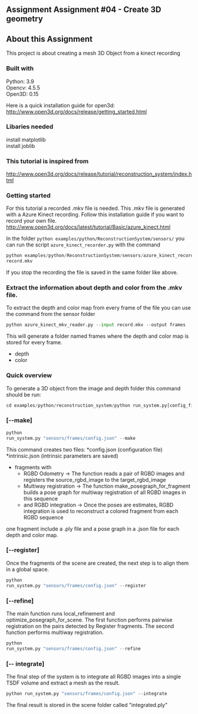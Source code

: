 ## Assignment Assignment #04 - Create 3D geometry

## About this Assignment

This project is about creating a mesh 3D Object from a kinect recording

### Built with

Python: 3.9 <br>
Opencv: 4.5.5 <br>
Open3D: 0.15 <br>

Here is a quick installation guide for open3d:
http://www.open3d.org/docs/release/getting_started.html

### Libaries needed

install matplotlib <br>
install joblib

### This tutorial is inspired from

http://www.open3d.org/docs/release/tutorial/reconstruction_system/index.html

### Getting started

For this tutorial a recorded .mkv file is needed. This .mkv file is generated with a Azure Kinect recording. Follow this
installation guide if you want to record your own file.
http://www.open3d.org/docs/latest/tutorial/Basic/azure_kinect.html

In the folder ```python examples/python/ReconstructionSystem/sensors/``` you can run the script ```azure_kinect_recorder.py``` with the command

```python
python examples/python/ReconstructionSystem/sensors/azure_kinect_recorder.py --output
record.mkv
```

If you stop the recording the file is saved in the same folder like above.

### Extract the information about depth and color from the .mkv file.

To extract the depth and color map from every frame of the file you can use the command from the sensor folder

```python
python azure_kinect_mkv_reader.py --input record.mkv --output frames
```

This will generate a folder named frames where the depth and color map is stored for every frame.

* depth
* color

### Quick overview

To generate a 3D object from the image and depth folder this command should be run:

```python
cd examples/python/reconstruction_system/python run_system.py[config_file][--make][--register][--refine][--integrate]
```

### [--make]

```python
python
run_system.py "sensors/frames/config.json" --make
```

This command creates two files:
*config.json (configuration file)
*intrinsic.json (intrinsic parameters are saved)

* fragments with
    * RGBD Odometry -> The function reads a pair of RGBD images and registers the source_rgbd_image to the
      target_rgbd_image
    * Multiway registration -> The function make_posegraph_for_fragment builds a pose graph for multiway registration of
      all RGBD images in this sequence
    * and RGBD integration -> Once the poses are estimates, RGBD integration is used to reconstruct a colored fragment
      from each RGBD sequence

one fragment include a .ply file and a pose graph in a .json file for each depth and color map.

### [--register]

Once the fragments of the scene are created, the next step is to align them in a global space.

```python
python
run_system.py "sensors/frames/config.json" --register
```

### [--refine]

The main function runs local_refinement and optimize_posegraph_for_scene. The first function performs pairwise
registration on the pairs detected by Register fragments. The second function performs multiway registration.

```python
python
run_system.py "sensors/frames/config.json" --refine
```

### [-- integrate]

The final step of the system is to integrate all RGBD images into a single TSDF volume and extract a mesh as the result.

```python
python run_system.py "sensors/frames/config.json" --integrate
```

The final result is stored in the scene folder called "integrated.ply"
